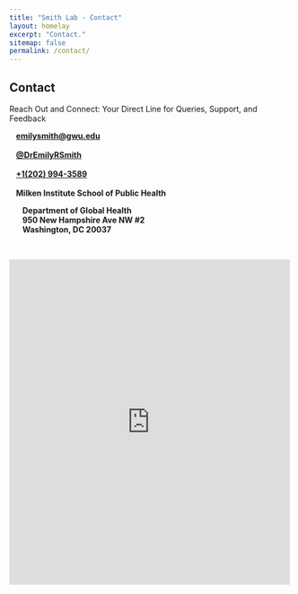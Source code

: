 ```yaml
---
title: "Smith Lab - Contact"
layout: homelay
excerpt: "Contact."
sitemap: false
permalink: /contact/
---
```

<div class="container-fluid our-team">
<section class="container">
<div class="col-lg-6 col-md-6 col-sm-12 col-xs-12 x-p">
<h1 class="w-txt">Contact</h1>
<p class="a7-w-txt">Reach Out and Connect: Your Direct Line for Queries, Support, and Feedback</p>
</div>
<div class="col-lg-6 col-md-6 col-sm-12 col-xs-12">

</div>
</section>
</div>

<section class="container">
<div class="col-sm-12 col-xs-12">

<div class="row">
<div class="col-md-4">
<i class="fa fa-envelope fa-1x" aria-hidden="true"></i>&nbsp; &nbsp;<a href="mailto:emilysmith@gwu.edu"><b>emilysmith@gwu.edu</b></a><br /><br />
<i class="fa fa-twitter fa-1x" aria-hidden="true"></i>&nbsp; &nbsp;<a href="https://twitter.com/DrEmilyRSmith"><b>@DrEmilyRSmith</b></a><br /><br />
<i class="fa fa-phone fa-1x" aria-hidden="true"></i>&nbsp; &nbsp;<a href="tel:+12029943589"><b>+1(202) 994-3589</b></a> <br><br />
<!-- <i class="fa fa-github fa-1x" aria-hidden="true"></i>&nbsp; &nbsp;<a href="https://github.com/SmithLabGWSPH">SmithLabGWSPH</a> -->
</div>
</div>

<div class="row">
<div class="col-md-4">
<i class="fa fa-location-arrow fa-1x" aria-hidden="true"></i>&nbsp; &nbsp;<b>Milken Institute School of Public Health
<p>&nbsp; &nbsp;&nbsp; &nbsp; Department of Global Health<br />
&nbsp; &nbsp;&nbsp; &nbsp; 950 New Hampshire Ave NW #2<br />
&nbsp; &nbsp;&nbsp; &nbsp; Washington, DC 20037</p>
</div>
</div>
<p><br /></p>

<div class="row">
<div class="col-md-5 col-sm-4 col-xs-12">
<iframe src="https://www.google.com/maps/embed?pb=!1m14!1m8!1m3!1d12419.949975978097!2d-77.054278!3d38.9014013!3m2!1i1024!2i768!4f13.1!3m3!1m2!1s0x89b7b7b3e11ba50b%3A0x9c1077280a36f048!2sMilken%20Institute%20School%20of%20Public%20Health!5e0!3m2!1sen!2sus!4v1703870028625!5m2!1sen!2sus" width="500" height="580" style="border:0;" allowfullscreen="" loading="lazy" referrerpolicy="no-referrer-when-downgrade"></iframe>
</div>
</div>


</div>
</section>
